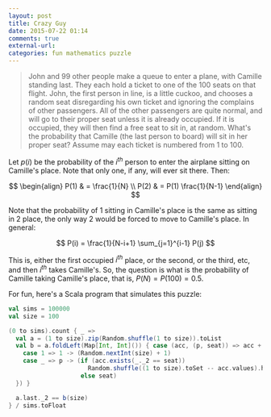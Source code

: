 ```yaml
---
layout: post
title: Crazy Guy
date: 2015-07-22 01:14
comments: true
external-url:
categories: fun mathematics puzzle
---
```


> John and 99 other people make a queue to enter a plane, with Camille standing last. They each hold a ticket to one of the 100 seats on that flight. John, the first person in line, is a little cuckoo, and chooses a random seat disregarding his own ticket and ignoring the complains of other passengers. All of the other passengers are quite normal, and will go to their proper seat unless it is already occupied. If it is occupied, they will then find a free seat to sit in, at random. What's the probability that Camille (the last person to board) will sit in her proper seat? Assume may each ticket is numbered from 1 to 100.

Let $p(i)$ be the probability of the $i^{th}$ person to enter the airplane sitting on Camille's place. Note that only one, if any, will ever sit there. Then:

$$
\begin{align}
P(1) & = \frac{1}{N} \\
P(2) & = P(1) \frac{1}{N-1}
\end{align}
$$

Note that the probability of 1 sitting in Camille's place is the same as sitting in 2 place, the only way 2 would be forced to move to Camille's place. In general:

$$
P(i) = \frac{1}{N-i+1} \sum_{j=1}^{i-1} P(j)
$$

This is, either the first occupied $i^{th}$ place, or the second, or the third, etc, and then $i^{th}$ takes Camille's. So, the question is what is the probability of Camille taking Camille's place, that is, $P(N) = P(100) = 0.5$.

For fun, here's a Scala program that simulates this puzzle:

```scala
val sims = 100000
val size = 100

(0 to sims).count { _ =>
  val a = (1 to size).zip(Random.shuffle(1 to size)).toList
  val b = a.foldLeft(Map[Int, Int]()) { case (acc, (p, seat)) => acc + (p match {
    case 1 => 1 -> (Random.nextInt(size) + 1)
    case _ => p -> (if (acc.exists(_._2 == seat))
                      Random.shuffle((1 to size).toSet -- acc.values).head
                    else seat)
  }) }

  a.last._2 == b(size)
} / sims.toFloat
```
